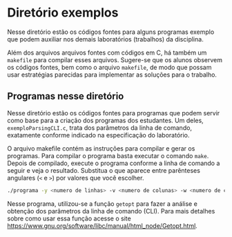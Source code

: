 # Diretório exemplos
Nesse diretório estão os códigos fontes para alguns programas exemplo que podem auxiliar nos demais laboratórios (trabalhos) da disciplina.

Além dos arquivos arquivos fontes com códigos em C, há também um ``makefile`` para compilar esses arquivos. Sugere-se que os alunos observem os códigos fontes, bem como o arquivo ``makefile``, de modo que possam usar estratégias parecidas para implementar as soluções para o trabalho.

## Programas nesse diretório

Nesse diretório estão os códigos fontes para programas que podem servir como base para a criação dos programas dos estudantes. Um deles, ``exemploParsingCLI.c``, trata dos parâmetros da linha de comando, exatamente conforme indicado na especificação do laboratório. 

O arquivo makefile contém as instruções para compilar e gerar os programas. Para compilar o programa basta executar o comando ``make``. Depois de compilado, execute o programa conforme a linha de comando a seguir e veja o resultado. Substitua o que aparece entre parênteses angulares (``<`` e ``>``) por valores que você escolher.


```bash
./programa -y <numero de linhas> -v <numero de colunas> -w <numero de colunas> -A <arquivo A> -B <arquivo B> -C <arquivo C> -D <arquivo D> -t <numero de threads>
```

Nesse programa, utilizou-se a função ``getopt`` para fazer a análise e obtenção dos parâmetros da linha de comando (CLI). Para mais detalhes sobre como usar essa função acesse o site https://www.gnu.org/software/libc/manual/html_node/Getopt.html.

